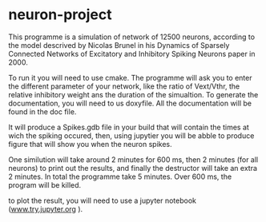 # neuron-project
This programme is a simulation of network of 12500 neurons, according to the model descrived by Nicolas Brunel in his 
Dynamics of Sparsely Connected Networks of Excitatory and Inhibitory Spiking Neurons paper in 2000.

To run it you will need to use cmake. The programme will ask you to enter the different parameter of your network, like the ratio of Vext/Vthr, the relative inhibitory weight ans the duration of the simualtion. To generate the documentation, you will need to us doxyfile. All the documentation will be found in the doc file. 

It will produce a Spikes.gdb file in your build that will contain the times at wich the spiking occured, then, using jupytier you will be abble to produce figure that will show you when the neuron spikes. 

One similution will take around 2 minutes for 600 ms, then 2  minutes (for all neurons) to print out the results, and finally the destructor will take an extra 2 minutes. In total the programme take 5 minutes. Over 600 ms, the program will be killed. 

to plot the result, you will need to use a jupyter notebook (www.try.jupyter.org ). 
